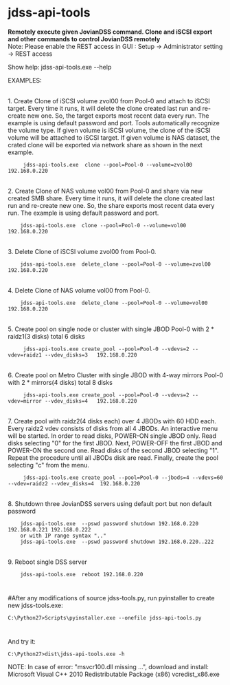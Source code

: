 
# jdss-api-tools

<b>Remotely execute given JovianDSS command. Clone and iSCSI export and other commands to control JovianDSS remotely</b>
<br>Note:
Please enable the REST access in GUI :
Setup -> Administrator setting -> REST access
<br>

Show help:
	jdss-api-tools.exe --help

EXAMPLES:

<br>1. Create Clone of iSCSI volume zvol00 from Pool-0 and attach to iSCSI target.
     Every time it runs, it will delete the clone created last run and re-create new one.
     So, the target exports most recent data every run.
     The example is using default password and port.
     Tools automatically recognize the volume type. If given volume is iSCSI volume,
     the clone of the iSCSI volume will be attached to iSCSI target.
     If given volume is NAS dataset, the crated clone will be exported via network share
     as shown in the next example.

		 jdss-api-tools.exe  clone --pool=Pool-0 --volume=zvol00  192.168.0.220

<br>2. Create Clone of NAS volume vol00 from Pool-0 and share via new created SMB share.
		Every time it runs, it will delete the clone created last run and re-create new one.
		So, the share  exports most recent data every run.
		The example is using default password and port.

		jdss-api-tools.exe  clone --pool=Pool-0 --volume=vol00  192.168.0.220

<br>3. Delete Clone of iSCSI volume zvol00 from Pool-0.

		jdss-api-tools.exe  delete_clone --pool=Pool-0 --volume=zvol00 192.168.0.220

<br>4. Delete Clone of NAS volume vol00 from Pool-0.

		jdss-api-tools.exe  delete_clone --pool=Pool-0 --volume=vol00 192.168.0.220

<br>5. Create pool on single node or cluster with single JBOD
     Pool-0 with 2 * raidz1(3 disks) total 6 disks

		 jdss-api-tools.exe create_pool --pool=Pool-0 --vdevs=2 --vdev=raidz1 --vdev_disks=3   192.168.0.220

<br>6. Create pool on Metro Cluster with single JBOD with 4-way mirrors
     Pool-0 with 2 * mirrors(4 disks) total 8 disks

		 jdss-api-tools.exe create_pool --pool=Pool-0 --vdevs=2 --vdev=mirror --vdev_disks=4   192.168.0.220

<br>7. Create pool with raidz2(4 disks each) over 4 JBODs with 60 HDD each.
     Every raidz2 vdev consists of disks from all 4 JBODs. An interactive menu will be started.
     In order to read disks, POWER-ON single JBOD only. Read disks selecting "0" for the first JBOD.
     Next, POWER-OFF the first JBOD and POWER-ON the second one. Read disks of the second JBOD selecting "1".
     Repeat the procedure until all JBODs disk are read. Finally, create the pool selecting "c" from the menu.

		 jdss-api-tools.exe create_pool --pool=Pool-0 --jbods=4 --vdevs=60 --vdev=raidz2 --vdev_disks=4  192.168.0.220

<br>8. Shutdown three JovianDSS servers using default port but non default password

		jdss-api-tools.exe  --pswd password shutdown 192.168.0.220 192.168.0.221 192.168.0.222
		or with IP range syntax ".."
		jdss-api-tools.exe  --pswd password shutdown 192.168.0.220..222

<br>9. Reboot single DSS server

		jdss-api-tools.exe  reboot 192.168.0.220

#
#After any modifications of source jdss-tools.py, run pyinstaller to create new jdss-tools.exe:

	C:\Python27>Scripts\pyinstaller.exe --onefile jdss-api-tools.py
#
And try it:

	C:\Python27>dist\jdss-api-tools.exe -h
NOTE:
In case of error: "msvcr100.dll missing ...",
download and install: Microsoft Visual C++ 2010 Redistributable Package (x86) vcredist_x86.exe
